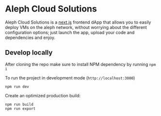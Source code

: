 # Aleph Cloud Solutions

Aleph Cloud Solutions is a [next.js](https://nextjs.org/) frontend dApp that allows you to easily deploy VMs on the aleph network, without worrying about the different configuration options; just launch the app, upload your code and dependencies and enjoy.

## Develop locally

After cloning the repo make sure to install NPM dependency by running `npm i`

To run the project in development mode (`http://localhost:3000`)

```
npm run dev
```

Create an optimized production build:

```
npm run build
npm run export
```
